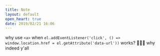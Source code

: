 ```yaml
---
title: Note
layout: default
open_heart: true
date: 2019/02/21 16:06
---
```


why use `<a>` when `el.addEventListener('click', () => window.location.href = el.getAttribute('data-url'))` works? 🤷🏻‍♀️ why indeed y'all
